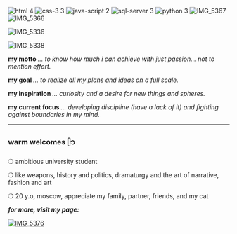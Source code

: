 
![html 4](https://github.com/user-attachments/assets/cca92f35-fa81-4b03-9677-99af339521aa)
![css-3 3](https://github.com/user-attachments/assets/d110d5b8-aec9-42f1-9118-1e21d02930f5)
![java-script 2](https://github.com/user-attachments/assets/40e2ec26-4e0b-46fe-9bb7-608384e22c7e)
![sql-server 3](https://github.com/user-attachments/assets/a11ee2c6-8121-4e36-9662-96b182c89d5e)
![python 3](https://github.com/user-attachments/assets/6651de78-9206-4bfc-b359-8de04370124f)
![IMG_5367](https://github.com/user-attachments/assets/74691012-ce20-4895-ba7e-a75ac4c2009a)
![IMG_5366](https://github.com/user-attachments/assets/5335d3bc-3c48-4af9-ba8e-946f9b1571e4)













![IMG_5336](https://github.com/user-attachments/assets/07bb9315-4643-4803-85ab-17c3d9207d5a)

![IMG_5338](https://github.com/user-attachments/assets/a43735fd-f082-41cc-ab92-59fccbd02b09)

<b> my motto </b>
*... to know how much i can achieve with just passion... not to mention effort.*

<b> my goal </b>
*... to realize all my plans and ideas on a full scale.*

<b> my inspiration </b>
*... curiosity and a desire for new things and spheres.*

<b> my current focus </b>
*... developing discipline (have a lack of it) and fighting against boundaries in my mind.*

---
### warm welcomes ᥫ᭡
❍ ambitious university student 

❍ like weapons, history and politics, dramaturgy and the art of narrative, fashion and art

❍ 20 y.o, moscow, appreciate my family, partner, friends, and my cat

<b>*for more, visit my page:*</b>


[![IMG_5376](https://github.com/user-attachments/assets/fec2cae9-1b01-4cd9-9956-5b3de47b3bef)](https://linktr.ee/nitroglycerina)



<!---
cat-a-falce/cat-a-falce is a ✨ special ✨ repository because its `README.md` (this file) appears on your GitHub profile.
You can click the Preview link to take a look at your changes.
--->
